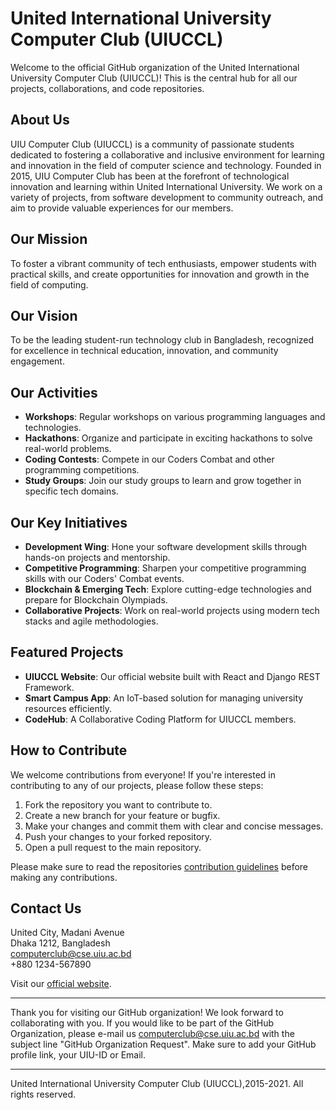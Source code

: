 # United International University Computer Club (UIUCCL)

Welcome to the official GitHub organization of the United International University Computer Club (UIUCCL)! This is the central hub for all our projects, collaborations, and code repositories.

## About Us

UIU Computer Club (UIUCCL) is a community of passionate students dedicated to fostering a collaborative and inclusive environment for learning and innovation in the field of computer science and technology. Founded in 2015, UIU Computer Club has been at the forefront of technological innovation and learning within United International University. We work on a variety of projects, from software development to community outreach, and aim to provide valuable experiences for our members.

## Our Mission

To foster a vibrant community of tech enthusiasts, empower students with practical skills, and create opportunities for innovation and growth in the field of computing.

## Our Vision

To be the leading student-run technology club in Bangladesh, recognized for excellence in technical education, innovation, and community engagement.

## Our Activities

- **Workshops**: Regular workshops on various programming languages and technologies.
- **Hackathons**: Organize and participate in exciting hackathons to solve real-world problems.
- **Coding Contests**: Compete in our Coders Combat and other programming competitions.
- **Study Groups**: Join our study groups to learn and grow together in specific tech domains.

## Our Key Initiatives

- **Development Wing**: Hone your software development skills through hands-on projects and mentorship.
- **Competitive Programming**: Sharpen your competitive programming skills with our Coders' Combat events.
- **Blockchain & Emerging Tech**: Explore cutting-edge technologies and prepare for Blockchain Olympiads.
- **Collaborative Projects**: Work on real-world projects using modern tech stacks and agile methodologies.

## Featured Projects

- **UIUCCL Website**: Our official website built with React and Django REST Framework.
- **Smart Campus App**: An IoT-based solution for managing university resources efficiently.
- **CodeHub**: A Collaborative Coding Platform for UIUCCL members.

## How to Contribute

We welcome contributions from everyone! If you're interested in contributing to any of our projects, please follow these steps:

1. Fork the repository you want to contribute to.
2. Create a new branch for your feature or bugfix.
3. Make your changes and commit them with clear and concise messages.
4. Push your changes to your forked repository.
5. Open a pull request to the main repository.

Please make sure to read the repositories [contribution guidelines](CONTRIBUTION-GUIDELINES.md) before making any contributions.

## Contact Us

United City, Madani Avenue  
Dhaka 1212, Bangladesh  
computerclub@cse.uiu.ac.bd  
+880 1234-567890

Visit our [official website](http://uiucomputerclub.org/).

---

Thank you for visiting our GitHub organization! We look forward to collaborating with you. If you would like to be part of the GitHub Organization, please e-mail us computerclub@cse.uiu.ac.bd with the subject line "GitHub Organization Request". Make sure to add your GitHub profile link, your UIU-ID or Email.

---

United International University Computer Club (UIUCCL),2015-2021. All rights reserved.
